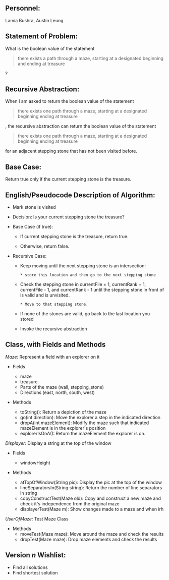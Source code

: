 ## Personnel: 
Lamia Bushra, Austin Leung

## Statement of Problem: 
What is the boolean value of the statement

>there exists a path through a maze, starting at a designated beginning and ending at treasure

?


## Recursive Abstraction: 
When I am asked to return the boolean value of the statement 

>there exists one path through a maze, starting at a designated beginning ending at treasure 

, the recursive abstraction can return the boolean value of the statement 

>there exists one path through a maze, starting at a designated beginning ending at treasure

for an adjacent stepping stone that has not been visited before.


## Base Case:
Return true only if the current stepping stone is the treasure.

## English/Pseudocode Description of Algorithm:
* Mark stone is visited

* Decision: Is your current stepping stone the treasure?

* Base Case (if true): 

   * If current stepping stone is the treasure, return true.
   
   * Otherwise, return false.
   
* Recursive Case:
   * Keep moving until the next stepping stone is an intersection:
   
         * store this location and then go to the next stepping stone

   * Check the stepping stone in currentFile + 1, currentRank + 1, currentFile - 1, and currentRank - 1 until the stepping stone in front of is valid and is unvisited.
   
         * Move to that stepping stone.
         
   * If none of the stones are valid, go back to the last location you stored
   
   * Invoke the recursive abstraction


## Class, with Fields and Methods

*Maze:* 
Represent a field with an explorer on it
   * Fields
      * maze
      * treasure
      * Parts of the maze (wall, stepping_stone)
      * Directions (east, north, south, west)
   
   * Methods
      * toString(): Return a depiction of the maze
      * go(int direction): Move the explorer a step in the indicated direction
      * dropA(int mazeElement): Modify the maze such that indicated mazeElement is in the explorer's position
      * explorerIsOnA(): Return the mazeElement the explorer is on.
   
*Displayer:*
Display a string at the top of the window

   * Fields
      * windowHeight

   * Methods
      * atTopOfWindow(String pic): Display the pic at the top of the window
      * lineSeparatorsIn(String string): Return the number of line separators in string
      * copyConstructTest(Maze old): Copy and construct a new maze and check it's independence from the original maze
      * displayerTest(Maze m): Show changes made to a maze and when  irh

*UserOfMaze:*
Test Maze Class
   * Methods
      * moveTest(Maze maze): Move around the maze and check the results
      * dropTest(Maze maze): Drop maze elements and check the results
   
   
## Version *n* Wishlist:
* Find all solutions
* Find shortest solution


